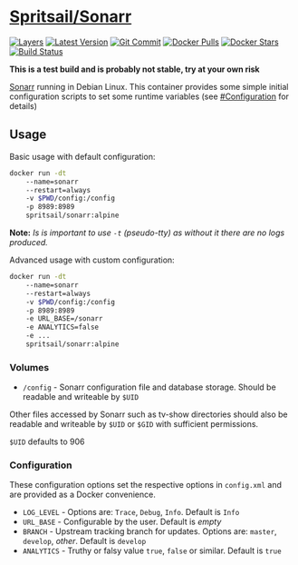 [hub]: https://hub.docker.com/r/spritsail/sonarr
[git]: https://github.com/spritsail/sonarr/tree/alpine
[drone]: https://drone.spritsail.io/spritsail/sonarr
[mbdg]: https://microbadger.com/images/spritsail/sonarr:alpine

# [Spritsail/Sonarr][hub]

[![Layers](https://images.microbadger.com/badges/image/spritsail/sonarr:alpine.svg)][mbdg]
[![Latest Version](https://images.microbadger.com/badges/version/spritsail/sonarr:alpine.svg)][hub]
[![Git Commit](https://images.microbadger.com/badges/commit/spritsail/sonarr:alpine.svg)][git]
[![Docker Pulls](https://img.shields.io/docker/pulls/spritsail/sonarr.svg)][hub]
[![Docker Stars](https://img.shields.io/docker/stars/spritsail/sonarr.svg)][hub]
[![Build Status](https://drone.spritsail.io/api/badges/spritsail/sonarr/status.svg?branch=alpine)][drone]

**This is a test build and is probably not stable, try at your own risk**

[Sonarr](https://github.com/Sonarr/Sonarr) running in Debian Linux. This container provides some simple initial configuration scripts to set some runtime variables (see [#Configuration](#configuration) for details)

## Usage

Basic usage with default configuration:
```bash
docker run -dt
    --name=sonarr
    --restart=always
    -v $PWD/config:/config
    -p 8989:8989
    spritsail/sonarr:alpine
```

**Note:** _Is is important to use `-t` (pseudo-tty) as without it there are no logs produced._

Advanced usage with custom configuration:
```bash
docker run -dt
    --name=sonarr
    --restart=always
    -v $PWD/config:/config
    -p 8989:8989
    -e URL_BASE=/sonarr
    -e ANALYTICS=false
    -e ...
    spritsail/sonarr:alpine
```

### Volumes

* `/config` - Sonarr configuration file and database storage. Should be readable and writeable by `$UID` 

Other files accessed by Sonarr such as tv-show directories should also be readable and writeable by `$UID` or `$GID` with sufficient permissions.

`$UID` defaults to 906

### Configuration

These configuration options set the respective options in `config.xml` and are provided as a Docker convenience.

* `LOG_LEVEL` - Options are:  `Trace`, `Debug`, `Info`. Default is `Info`
* `URL_BASE`  - Configurable by the user. Default is _empty_
* `BRANCH`    - Upstream tracking branch for updates. Options are: `master`, `develop`, _other_. Default is `develop`
* `ANALYTICS` - Truthy or falsy value `true`, `false` or similar. Default is `true`
